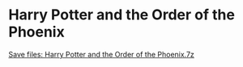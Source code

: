 # Harry Potter and the Order of the Phoenix
[Save files: Harry Potter and the Order of the Phoenix.7z](Harry%20Potter%20and%20the%20Order%20of%20the%20Phoenix.7z?raw=true)
